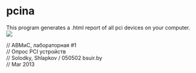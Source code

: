 pcina
=====
This program generates a .html report of all pci devices on your computer. 
<img src="http://img507.imageshack.us/img507/331/88422229.png" />

// АВМиС, лабораторная #1 <br>
// Опрос PCI устройств    <br>
// Solodky, Shlapkov / 050502 bsuir.by <br>
// Mar 2013  <br>
